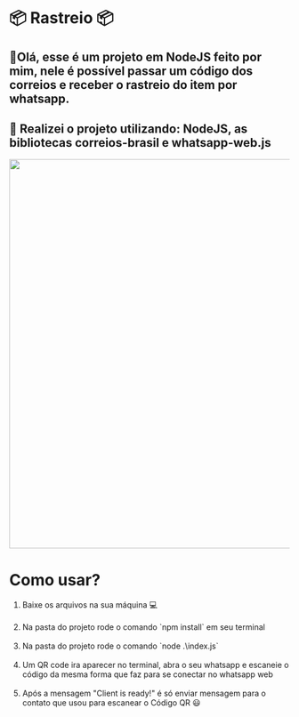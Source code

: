 # 📦  Rastreio 📦


## 👋Olá, esse é um projeto em NodeJS feito por mim, nele é possível passar um código dos correios e receber o rastreio do item por whatsapp. <br>

## 🚐 Realizei o projeto utilizando: NodeJS, as bibliotecas correios-brasil e whatsapp-web.js <br>

<P>

  
  <p align="center">
  <img width="700" height="" src="https://user-images.githubusercontent.com/69609443/182465285-5840f988-9b49-40db-98eb-76e6c802e02e.gif">
</p>

# Como usar?

<ol>
<li>Baixe os arquivos na sua máquina 💻</li> <br>
<li>Na pasta do projeto rode o comando `npm install` em seu terminal </li> <br>
<li>Na pasta do projeto rode o comando `node .\index.js`</li> <br>
<li>Um QR code ira aparecer no terminal, abra o seu whatsapp e escaneie o código da mesma forma que faz para se conectar no whatsapp web</li> <br>
<li>Após a mensagem "Client is ready!" é só enviar mensagem para o contato que usou para escanear o Código QR 😃</li> <br>
</ol>
